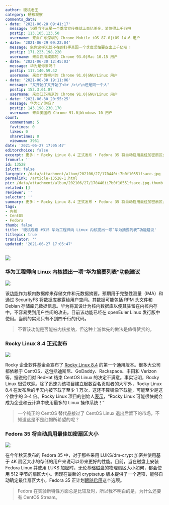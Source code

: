 ```yaml
---
author: 硬核老王
category: 硬核观察
comments_data:
- date: '2021-06-28 09:41:17'
  message: 记得当年三星一个季度宣传费就上百亿美金，某位得上千万吧
  postip: 113.105.123.50
  username: 来自广东深圳的 Chrome Mobile iOS 87.0|iOS 14.6 用户
- date: '2021-06-29 09:22:04'
  message: 象你这样无处不在的打手某国一个季度恐怕要支出上千亿吧！
  postip: 171.223.198.220
  username: 来自四川成都的 Chrome 93.0|Mac 10.15 用户
- date: '2021-06-30 12:45:03'
  message: 华为是你爹吗？
  postip: 117.140.59.42
  username: 来自广西柳州的 Chrome 91.0|GNU/Linux 用户
- date: '2021-06-30 19:11:06'
  message: "又开始了又开始了<br />\r\n还是同一个人"
  postip: 153.3.61.87
  username: 来自江苏南京的 Chrome 91.0|GNU/Linux 用户
- date: '2021-06-30 20:55:25'
  message: 华为C了你妈？
  postip: 143.198.230.170
  username: 来自美国的 Chrome 91.0|Windows 10 用户
count:
  commentnum: 5
  favtimes: 0
  likes: 0
  sharetimes: 0
  viewnum: 3961
date: '2021-06-27 17:05:47'
editorchoice: false
excerpt: 更多：• Rocky Linux 8.4 正式发布 • Fedora 35 将自动启用最佳加密扇区大小
fromurl: ''
id: 13528
islctt: false
largepic: /data/attachment/album/202106/27/170440ii7b0f10551fsace.jpg
permalink: /article-13528-1.html
pic: /data/attachment/album/202106/27/170440ii7b0f10551fsace.jpg.thumb.jpg
related: []
reviewer: ''
selector: ''
summary: 更多：• Rocky Linux 8.4 正式发布 • Fedora 35 将自动启用最佳加密扇区大小
tags:
- 内核
- CentOS
- Fedora
thumb: false
title: '硬核观察 #315 华为工程师向 Linux 内核提出一项“华为摘要列表”功能建议'
titlepic: true
translator: ''
updated: '2021-06-27 17:05:47'
---
```


![](/data/attachment/album/202106/27/170440ii7b0f10551fsace.jpg)


### 华为工程师向 Linux 内核提出一项“华为摘要列表”功能建议


![](/data/attachment/album/202106/27/170450ucwqckhq9lyy0039.jpg)


该[功能](https://lore.kernel.org/lkml/20210625165614.2284243-1-roberto.sassu@huawei.com/)作为核内数据库来存储文件和元数据摘要。预期用于完整性测量（IMA）和通过 SecurityFS 将数据库暴露给用户空间。其数据可能包括 RPM 头文件和 Debian 存储库元数据信息。华为将其设计为核内数据库以便其驻留在内核内存中，不容易受到用户空间的攻击。目前该功能已经在 openEuler Linux 发行版中使用。当前的实现只有不到四千行的代码。



> 
> 不管该功能是否能被内核接纳，但这种上游优先的做法是值得赞赏的。
> 
> 
> 


### Rocky Linux 8.4 正式发布


![](/data/attachment/album/202106/27/170506wowqio8r8kr8pr53.jpg)


Rocky 企业软件基金会宣布了 [Rocky Linux 8.4](https://rockylinux.org/download/) 的第一个通用版本。很多大公司都依赖于 CentOS，这包括迪斯尼、GoDaddy、Rackspace、丰田和 Verizon 等，据说他们对 RedHat 结束 CentOS Linux 的决定不满意。事实证明，Rocky Linux 很受欢迎。除了迅速为该项目建立起数百名贡献者的大军外，Rocky Linux 8.4 在发布后的半天内被下载了至少 1 万次，这还不算镜像下载量，可能至少是这个数字的 3-4 倍。Rocky Linux 项目的创始人[表示](https://www.zdnet.com/article/centos-replacement-rocky-linux-8-4-arrives-and-proves-instantly-popular/)，“Rocky Linux 可能很快就会成为企业和云计算中使用最多的 Linux 操作系统！”



> 
> 一个纯正的 CentOS 替代品接过了 CentOS Linux 退出后留下的市场，不知道这是不是红帽所希望的呢？
> 
> 
> 


### Fedora 35 将自动启用最佳加密扇区大小


![](/data/attachment/album/202106/27/170530h1v51lq388jzjuj1.jpg)


在今年秋天发布的 Fedora 35 中，对于那些采用 LUKS/dm-crypt 加密并使用基于 4K 扇区大小的存储的用户来说可以带来更好的性能。目前，当在磁盘上安装 Fedora Linux 并使用 LUKS 加密时，无论基础磁盘的物理扇区大小如何，都会使用 512 字节的扇区大小。但现在最新的 cryptsetup 版本提供了一个选项，能够自动确定最佳扇区大小，Fedora 35 正计划[跟随启用](https://fedoraproject.org/wiki/Changes/LUKSEncryptionSectorSize)这个选项。



> 
> Fedora 在实验新特性方面总是比较及时，所以我不明白的是，为什么还要有 CentOS Stream。
> 
> 
>